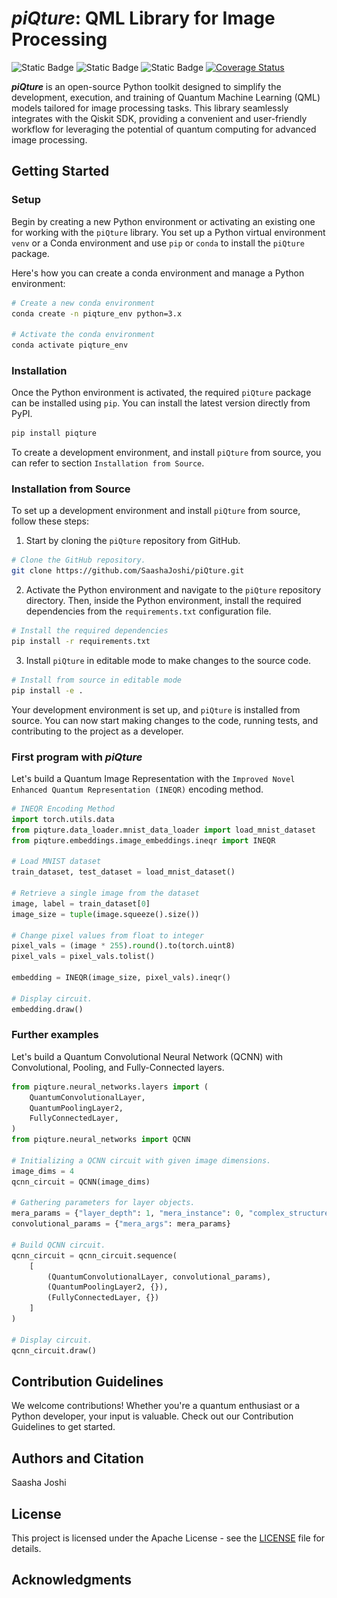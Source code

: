 # _**piQture**_: QML Library for Image Processing

[//]: # (<p align="center">)

[//]: # (    <img src="graphics/QuIPL-svg.svg" alt="QIPL-logo" width="350"/>)

[//]: # (</p>)
<p>
    <img alt="Static Badge" src="https://img.shields.io/badge/license-Apache_2.0-yellow?label=license&color=yellow&link=https%3A%2F%2Fgithub.com%2FSaashaJoshi%2FpiQture%2FLICENSE">
    <img alt="Static Badge" src="https://img.shields.io/badge/build_status-passing-blue?link=https%3A%2F%2Fgithub.com%2FSaashaJoshi%2Fquantum-image-processing%2Factions">
    <img alt="Static Badge" src="https://img.shields.io/badge/release-v0.1-orange?label=release&color=orange&link=https%3A%2F%2Fgithub.com%2FSaashaJoshi%2FpiQture%2Fpiqture%2Fversion.txt">
    <a href='https://coveralls.io/github/SaashaJoshi/piQture?branch=main'><img src='https://coveralls.io/repos/github/SaashaJoshi/piQture/badge.svg?branch=main' alt='Coverage Status' /></a>
</p>

_**piQture**_ is an open-source Python toolkit designed to simplify the development, execution, and training of Quantum Machine Learning (QML) models tailored for image processing tasks. This library seamlessly integrates with the Qiskit SDK, providing a convenient and user-friendly workflow for leveraging the potential of quantum computing for advanced image processing.


## Getting Started

### Setup


Begin by creating a new Python environment or activating an existing one for working with the `piQture` library. You set up a Python virtual environment `venv` or a Conda environment and use `pip` or `conda` to install the `piQture` package.

Here's how you can create a conda environment and manage a Python environment:

```bash
# Create a new conda environment
conda create -n piqture_env python=3.x

# Activate the conda environment
conda activate piqture_env
```

### Installation

Once the Python environment is activated, the required `piQture` package can be installed using `pip`. You can install the latest version directly from PyPI.

```bash
pip install piqture
```

To create a development environment, and install `piQture` from source, you can refer to section `Installation from Source`.


### Installation from Source

To set up a development environment and install `piQture` from source, follow these steps:

1. Start by cloning the `piQture` repository from GitHub.

```bash
# Clone the GitHub repository.
git clone https://github.com/SaashaJoshi/piQture.git
```

2. Activate the Python environment and navigate to the `piQture` repository directory. Then, inside the Python environment, install the required dependencies from the `requirements.txt` configuration file.

```bash
# Install the required dependencies
pip install -r requirements.txt
```

3. Install `piQture` in editable mode to make changes to the source code.

```bash
# Install from source in editable mode
pip install -e .
```

Your development environment is set up, and `piQture` is installed from source. You can now start making changes to the code, running tests, and contributing to the project as a developer.



### First program with _piQture_

Let's build a Quantum Image Representation with the `Improved Novel Enhanced Quantum Representation (INEQR)` encoding method.

```python
# INEQR Encoding Method
import torch.utils.data
from piqture.data_loader.mnist_data_loader import load_mnist_dataset
from piqture.embeddings.image_embeddings.ineqr import INEQR

# Load MNIST dataset
train_dataset, test_dataset = load_mnist_dataset()

# Retrieve a single image from the dataset
image, label = train_dataset[0]
image_size = tuple(image.squeeze().size())

# Change pixel values from float to integer
pixel_vals = (image * 255).round().to(torch.uint8)
pixel_vals = pixel_vals.tolist()

embedding = INEQR(image_size, pixel_vals).ineqr()

# Display circuit.
embedding.draw()
```

### Further examples

Let's build a Quantum Convolutional Neural Network (QCNN) with Convolutional, Pooling, and Fully-Connected layers.

```python
from piqture.neural_networks.layers import (
    QuantumConvolutionalLayer,
    QuantumPoolingLayer2,
    FullyConnectedLayer,
)
from piqture.neural_networks import QCNN

# Initializing a QCNN circuit with given image dimensions.
image_dims = 4
qcnn_circuit = QCNN(image_dims)

# Gathering parameters for layer objects.
mera_params = {"layer_depth": 1, "mera_instance": 0, "complex_structure": False}
convolutional_params = {"mera_args": mera_params}

# Build QCNN circuit.
qcnn_circuit = qcnn_circuit.sequence(
    [
        (QuantumConvolutionalLayer, convolutional_params),
        (QuantumPoolingLayer2, {}),
        (FullyConnectedLayer, {})
    ]
)

# Display circuit.
qcnn_circuit.draw()
```


## Contribution Guidelines

We welcome contributions! Whether you're a quantum enthusiast or a Python developer, your input is valuable. Check out our Contribution Guidelines to get started.

## Authors and Citation

Saasha Joshi

## License

This project is licensed under the Apache License - see the [LICENSE](https://github.com/SaashaJoshi/quantum-image-processing/blob/main/LICENSE) file for details.

## Acknowledgments
